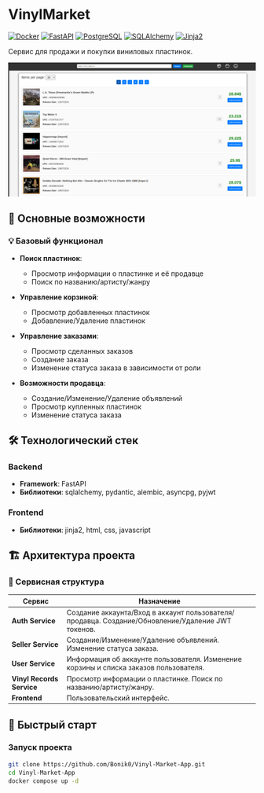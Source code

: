 # VinylMarket 

[![Docker](https://img.shields.io/badge/Docker-2CA5E0?style=flat&logo=docker&logoColor=white)](https://www.docker.com/)
[![FastAPI](https://img.shields.io/badge/FastAPI-009688?style=flat&logo=fastapi&logoColor=white)](https://fastapi.tiangolo.com/)
[![PostgreSQL](https://img.shields.io/badge/PostgreSQL-4169E1?style=flat&logo=postgresql&logoColor=white)](https://www.postgresql.org/)
[![SQLAlchemy](https://img.shields.io/badge/SQLAlchemy-D71F49?style=flat&logo=sqlalchemy&logoColor=white)](https://www.sqlalchemy.org/)
[![Jinja2](https://img.shields.io/badge/Jinja2-B41717?style=flat&logo=jinja&logoColor=white)](https://www.sqlalchemy.org/)

Сервис для продажи и покупки виниловых пластинок.


![Главный экран](images/main.png)


## 🚀 Основные возможности

### 💡 Базовый функционал

- **Поиск пластинок**:
  - Просмотр информации о пластинке и её продавце
  - Поиск по названию/артисту/жанру
  
- **Управление корзиной**:
  - Просмотр добавленных пластинок
  - Добавление/Удаление пластинок 

- **Управление заказами**:
  - Просмотр сделанных заказов
  - Создание заказа
  - Изменение статуса заказа в зависимости от роли

- **Возможности продавца**:
  - Создание/Изменение/Удаление объявлений
  - Просмотр купленных пластинок
  - Изменение статуса заказа


## 🛠 Технологический стек

### Backend
- **Framework**: FastAPI
- **Библиотеки**: sqlalchemy, pydantic, alembic, asyncpg, pyjwt

### Frontend
- **Библиотеки**: jinja2, html, css, javascript


## 🏗 Архитектура проекта

### 🧱 Сервисная структура
| Сервис                      | Назначение                          |
|-----------------------|-------------------------------------|
| **Auth Service**      | Создание аккаунта/Вход в аккаунт пользователя/продавца. Создание/Обновление/Удаление JWT токенов. |
| **Seller Service**  | Создание/Изменение/Удаление объявлений. Изменение статуса заказа.  |
| **User Service**   | Информация об аккаунте пользователя. Изменение корзины и списка заказов пользователя. |
| **Vinyl Records Service**      | Просмотр информации о пластинке. Поиск по названию/артисту/жанру. |
| **Frontend**              | Пользовательский интерфейс.         |

## 🚀 Быстрый старт

### Запуск проекта

```bash
git clone https://github.com/Bonik0/Vinyl-Market-App.git
cd Vinyl-Market-App
docker compose up -d
```
